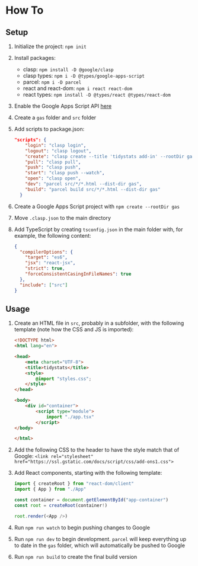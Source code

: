# How To

## Setup

1. Initialize the project: `npm init`
2. Install packages:
    - clasp: `npm install -D @google/clasp`
    - clasp types: `npm i -D @types/google-apps-script`
    - parcel: `npm i -D parcel`
    - react and react-dom: `npm i react react-dom`
    - react types: `npm install -D @types/react @types/react-dom`
3. Enable the Google Apps Script API [here](https://script.google.com/home/usersettings)
4. Create a `gas` folder and `src` folder
5. Add scripts to package.json:

    ```json
    "scripts": {
        "login": "clasp login",
        "logout": "clasp logout",
        "create": "clasp create --title 'tidystats add-in' --rootDir gas",
        "pull": "clasp pull",
        "push": "clasp push",
        "start": "clasp push --watch",
        "open": "clasp open",
        "dev": "parcel src/*/*.html --dist-dir gas",
        "build": "parcel build src/*/*.html --dist-dir gas"
      }
    ```

6. Create a Google Apps Script project with `npm create --rootDir gas`
7. Move `.clasp.json` to the main directory
8. Add TypeScript by creating `tsconfig.json` in the main folder with, for example, the following content:

    ```json
    {
      "compilerOptions": {
        "target": "es6",
        "jsx": "react-jsx",
        "strict": true,
        "forceConsistentCasingInFileNames": true
      },
      "include": ["src"]
    }
    ```

## Usage

1. Create an HTML file in `src`, probably in a subfolder, with the following template (note how the CSS and JS is imported):

    ```html
    <!DOCTYPE html>
    <html lang="en">

    <head>
        <meta charset="UTF-8">
        <title>tidystats</title>
        <style>
            @import "styles.css";
        </style>
    </head>

    <body>
        <div id="container">
            <script type="module">
                import "./app.tsx"
            </script>
    </body>

    </html>
    ```

2. Add the following CSS to the header to have the style match that of Google: `<link rel="stylesheet" href="https://ssl.gstatic.com/docs/script/css/add-ons1.css">`
3. Add React components, starting with the following template:

    ```js
    import { createRoot } from "react-dom/client"
    import { App } from "./App"

    const container = document.getElementById("app-container")
    const root = createRoot(container!)

    root.render(<App />)
    ```

4. Run `npm run watch` to begin pushing changes to Google
5. Run `npm run dev` to begin development. `parcel` will keep everything up to date in the `gas` folder, which will automatically be pushed to Google
6. Run `npm run build` to create the final build version
